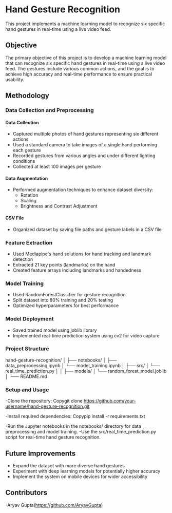 # Hand Gesture Recognition

This project implements a machine learning model to recognize six specific hand gestures in real-time using a live video feed.

## Objective
The primary objective of this project is to develop a machine learning model that can recognize six specific hand gestures in real-time using a live video feed. The gestures include various common actions, and the goal is to achieve high accuracy and real-time performance to ensure practical usability.

## Methodology

### Data Collection and Preprocessing
#### Data Collection
- Captured multiple photos of hand gestures representing six different actions
- Used a standard camera to take images of a single hand performing each gesture
- Recorded gestures from various angles and under different lighting conditions
- Collected at least 100 images per gesture

#### Data Augmentation
- Performed augmentation techniques to enhance dataset diversity:
  - Rotation
  - Scaling
  - Brightness and Contrast Adjustment

#### CSV File
- Organized dataset by saving file paths and gesture labels in a CSV file

### Feature Extraction
- Used Mediapipe's hand solutions for hand tracking and landmark detection
- Extracted 21 key points (landmarks) on the hand
- Created feature arrays including landmarks and handedness

### Model Training
- Used RandomForestClassifier for gesture recognition
- Split dataset into 80% training and 20% testing
- Optimized hyperparameters for best performance

### Model Deployment
- Saved trained model using joblib library
- Implemented real-time prediction system using cv2 for video capture

### Project Structure
hand-gesture-recognition/
│
├── notebooks/
│   ├── data_preprocessing.ipynb
│   └── model_training.ipynb
│
├── src/
│   └── real_time_prediction.py
│
│
├── models/
│   └── random_forest_model.joblib
│
└── README.md

### Setup and Usage

-Clone the repository:
Copygit clone https://github.com/your-username/hand-gesture-recognition.git

-Install required dependencies:
Copypip install -r requirements.txt

-Run the Jupyter notebooks in the notebooks/ directory for data preprocessing and model training.
-Use the src/real_time_prediction.py script for real-time hand gesture recognition.

## Future Improvements
- Expand the dataset with more diverse hand gestures
- Experiment with deep learning models for potentially higher accuracy
- Implement the system on mobile devices for wider accessibility

## Contributors
-Aryav Gupta(https://github.com/AryavGupta)
